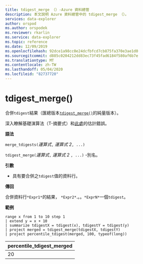 ```yaml
---
title: tdigest_merge （）-Azure 資料總管
description: 本文說明 Azure 資料總管中的 tdigest_merge （）。
services: data-explorer
author: orspod
ms.author: orspodek
ms.reviewer: rkarlin
ms.service: data-explorer
ms.topic: reference
ms.date: 12/09/2019
ms.openlocfilehash: 92dce1a98cc0e24dcfbfcd7cb875fa370e3ae1d0
ms.sourcegitcommit: d885c0204212dd83ec73f45fad6184f580af6b7e
ms.translationtype: MT
ms.contentlocale: zh-TW
ms.lasthandoff: 05/04/2020
ms.locfileid: "82737720"
---
```

# <a name="tdigest_merge"></a>tdigest_merge()

合併`tdigest`結果（匯總版本[`tdigest_merge()`](tdigest-merge-aggfunction.md)的純量版本）。

深入瞭解基礎演算法（T-摘要式）和[此處](percentiles-aggfunction.md#estimation-error-in-percentiles)的估計錯誤。

**語法**

`merge_tdigests(`*運算式*`,` *運算式 2*`, ...)`

`tdigest_merge(`*運算式*`,` *運算式 2* `, ...)` -別名。

**引數**

* 具有要合併之`tdigest`值的資料行。

**傳回**

合併資料行`*Expr1*`的結果， `*Expr2*`.。。`*ExprN*`一個`tdigest`。

**範例**

```kusto
range x from 1 to 10 step 1 
| extend y = x + 10
| summarize tdigestX = tdigest(x), tdigestY = tdigest(y)
| project merged = tdigest_merge(tdigestX, tdigestY)
| project percentile_tdigest(merged, 100, typeof(long))
```

|percentile_tdigest_merged|
|---|
|20|